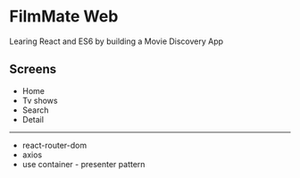 # FilmMate Web

Learing React and ES6 by building a Movie Discovery App

## Screens

- Home
- Tv shows
- Search
- Detail

---

- react-router-dom
- axios
- use container - presenter pattern
